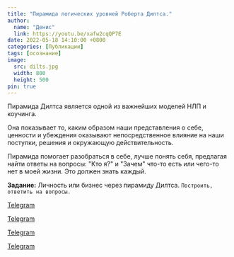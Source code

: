 ```yaml
---
title: "Пирамида логических уровней Роберта Дилтса."
author:
  name: "Денис"
  link: https://youtu.be/xafw2cqQP7E
date: 2022-05-18 14:10:00 +0800
categories: [Публикации]
tags: [осознание]
image:
  src: dilts.jpg
  width: 800
  height: 500
pin: true
---
```


Пирамида Дилтса является одной из важнейших моделей НЛП и коучинга.  

Она показывает то, каким образом наши представления о себе, ценности и убеждения оказывают непосредственное влияние на наши поступки, решения и окружающую действительность.  

Пирамида помогает разобраться в себе, лучше понять себя, предлагая найти ответы на вопросы: "Кто я?" и "Зачем" что-то есть или чего-то нет в моей жизни.
Это должен знать каждый.  

**Задание:** 
Личность или бизнес через пирамиду Дилтса. `Построить, ответить на вопросы.`


<script async src="https://telegram.org/js/telegram-widget.js?19" data-telegram-post="atmospheric_blackmetal/3563" data-width="100%"></script>

<script async src="https://telegram.org/js/telegram-widget.js?19" data-telegram-post="atmospheric_blackmetal/3564" data-width="100%"></script>

<a href="https://telegram.me/share/url?url=[atmospheric_blackmetal/3564](https://t.me/atmospheric_blackmetal/3564O/fdrykkja - 2019 - Gryningsvisor (WEB)[FLAC].zip)&text=blackmetal">Telegram</a>

<a href="https://telegram.me/share/url?url=https://t.me/atmospheric_blackmetal/3564&text=blackmetal">Telegram</a>

<a href="https://t.me/atmospheric_blackmetal/3564O/fdrykkja - 2019 - Gryningsvisor (WEB)[FLAC].zip?dl=1">Telegram</a>


<a href="https://t.me/atmospheric_blackmetal/3564O/fdrykkja%20-%202019%20-%20Gryningsvisor%20(WEB)[FLAC].zip?dl=1">Telegram</a>


